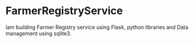 # FarmerRegistryService
Iam building Farmer Registry service using Flask, python libraries and 
Data management using sqlite3.



